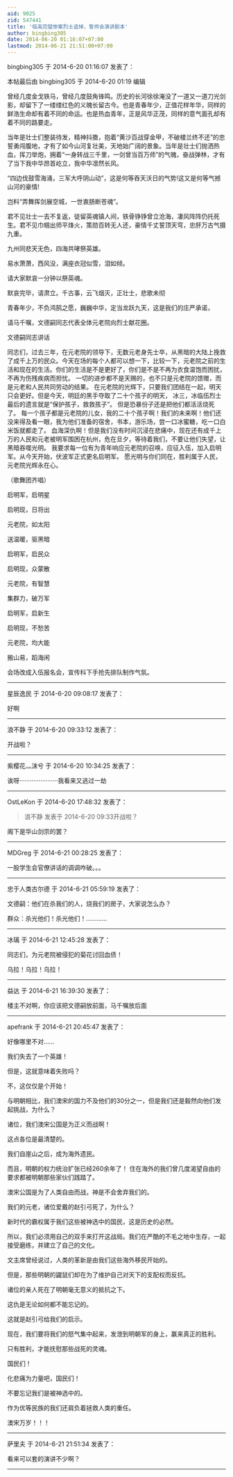 ```yaml
---
aid: 9025
zid: 547441
title: '临高完璧惨案烈士追悼，誓师会演讲剧本'
author: bingbing305
date: 2014-06-20 01:16:07+07:00
lastmod: 2014-06-21 21:51:00+07:00
---
```


bingbing305 于 2014-6-20 01:16:07 发表了：

本帖最后由 bingbing305 于 2014-6-20 01:19 编辑 



曾经几度金戈铁马，曾经几度鼓角锋鸣。历史的长河徐徐淹没了一道又一道刀光剑影，却留下了一缕缕红色的义魄长留古今。也是青春年少，正值花样年华，同样的鲜浩生命却有着不同的命运。也是热血青年，正是风华正茂，同样的意气面孔却有着不同的路要走。



当年是壮士们整装待发，精神抖擞，抱着“黄沙百战穿金甲，不破楼兰终不还”的忠誓勇闯腹地，才有了如今山河复壮美，天地始广阔的景象。当年是壮士们抛洒热血，挥刀举炮，拥着“一身转战三千里，一剑曾当百万师”的气魄，奋战弹林，才有了当下我中华昂首屹立，我中华凛然长风。



“四边伐鼓雪海涌，三军大呼阴山动”，这是何等吞天沃日的气势!这又是何等气撼山河的豪情!



岂料“弄舞挥剑展空城，一世衷肠断苍魂”。



君不见壮士一去不复返，徒留英魂镇人间，铁骨铮铮曾立沧海，凄风阵阵仍托死生。君不见巾帼出师平烽火，策勋百转无人还，豪情千丈誓顶天穹，忠肝万古气摄九重。



九州同悲天无色，四海共哮祭英雄。



易水萧萧，西风没，满座衣冠似雪，泪如倾。



请大家默哀一分钟以祭英魂。



默哀完毕，请肃立。千古事，云飞烟灭，正壮士，悲歌未彻



青春年少，不负鸿鹄之愿，巍巍中华，定当龙跃九天，这是我们的庄严承诺，



请马千嘱，文德嗣同志代表全体元老院向烈士献花圈。



文德嗣同志讲话



同志们，过去三年，在元老院的领导下，无数元老身先士卒，从黑暗的大陆上挽救了成千上万的民众。今天在场的每个人都可以想一下，比较一下，元老院之前的生活和现在的生活。你们的生活是不是更好了，你们是不是不再为衣食温饱而困扰，不再为伤残疾病而担忧。 一切的进步都不是天赐的，也不只是元老院的馈赠，而是元老和人民共同劳动的结果。 在元老院的光辉下，只要我们团结在一起，明天只会更好。但是今天，明廷的黑手夺取了二十个孩子的明天， 冰三，冰临伍烈士最后的遗言就是“保护孩子，救救孩子”。 但是恐暴份子还是把他们都活活烧死了。 每一个孩子都是元老院的儿女，我的二十个孩子啊！我们的未来啊！他们还没来得及看一眼，我为他们准备的宿舍，书本，游乐场，尝一口冰蜜糖，吃一口白米饭就都走了。 血海深仇啊！但是我们没有时间沉浸在悲痛中，现在还有成千上万的人民和元老被明军围困在杭州，危在旦夕，等待着我们，不要让他们失望，让黑暗吞噬光明。 我要求每一位有为青年响应元老院的召唤，应征入伍，加入启明军。从今天开始，伏波军正式更名启明军。 愿光明与你们同在，胜利属于人民，元老院光辉永在心。



（歌舞团齐唱）



启明军，启明星



启明现，日将出



元老院，如太阳



送温暖，驱黑暗



启明军，启民众



启明现，众蒙散



元老院，有智慧



集群力，破万军



启明军，启新生



启明现，不愁苦



元老院，均大能



搬山易，蹈海闲 



会场改成入伍报名会，宣传科下手抢先排队制作气氛。

---------

星辰逸民 于 2014-6-20 09:08:17 发表了：

好啊

---------

浪不静 于 2014-6-20 09:33:12 发表了：

开战啦？

---------

紫樱花灬沫兮 于 2014-6-20 10:34:25 发表了：

诶呀······················我看来又逃过一劫

---------

OstLeKon 于 2014-6-20 17:48:32 发表了：

> 浪不静 发表于 2014-6-20 09:33开战啦？



阁下是华山剑宗的罢？

---------

MDGreg 于 2014-6-21 00:28:25 发表了：

一股学生会官僚讲话的调调咋破。。。

---------

忠于人类古尔德 于 2014-6-21 05:59:19 发表了：

文德嗣：他们在杀我们的人，烧我们的房子，大家说怎么办？

群众：杀光他们！杀光他们！…………

---------

冰璃 于 2014-6-21 12:45:28 发表了：

同志们，为元老院被侵犯的菊花讨回血债！

乌拉！乌拉！乌拉！

---------

益达 于 2014-6-21 16:39:30 发表了：

楼主不对啊，你应该把文德嗣放前面，马千嘱放后面

---------

apefrank 于 2014-6-21 20:45:47 发表了：

好像哪里不对……

我们失去了一个英雄！

但是，这就意味着失败吗？

不，这仅仅是个开始！

与明朝相比，我们澳宋的国力不及他们的30分之一，但是我们还是毅然向他们发起挑战，为什么？

诸位，我们澳宋公国是为正义而战啊！

这点各位是最清楚的。

我们自崖山之后，成为海外遗民。

而且，明朝的权力统治扩张已经260余年了！ 住在海外的我们曾几度渴望自由的要求都被明朝那些家伙们践踏了。

澳宋公国是为了人类自由而战，神是不会舍弃我们的。

我们的元老，诸位爱戴的赵引弓死了，为什么？

新时代的霸权属于我们这些被神选中的国民，这是历史的必然。

所以，我们必须用自己的双手来打开这战局。我们在严酷的不毛之地中生存，一起接受磨练，并建立了自己的文化。

文主席曾经说过，人类的革新是由我们这些海外移民开始的。

但是，那些明朝的鼹鼠们却在为了维护自己对天下的支配权而反抗。

诸位的亲人死在了明朝毫无意义的抵抗之下。

这仇是无论如何都不能忘记的。

这就是赵引弓给我们的启示。

现在，我们要将我们的怒气集中起来，发泄到明朝军的身上，赢来真正的胜利。

只有胜利，才能抚慰那些战死的灵魂。

国民们！

化悲痛为力量吧，国民们！

不要忘记我们是被神选中的。

作为优等民族的我们还肩负着拯救人类的重任。

澳宋万岁！！！

---------

萨里夫 于 2014-6-21 21:51:34 发表了：

看来可以套的演讲不少啊？

---------

